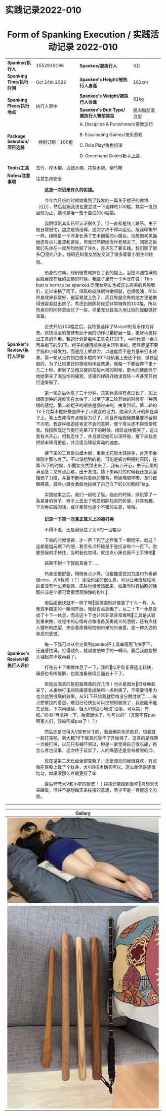 # 实践记录2022-010

# <center>Form of Spanking Execution / 实践活动记录 2022-010</center>

<table>
    <tr>
        <td><b>Spanker/执行人</b></td>
        <td>1552919196</td>
        <td><b>Spankee/被执行人</b></td>
        <td>{{<link href="https://weibo.com/u/5403120808" content=绿矾FeSO4 title="绿矾FeSO4">}}</td>
    </tr>
    <tr>
        <td><b>Spanking Time/执行时间</b></td>
        <td>Oct 24th 2022</td>
        <td><b>Spankee's Height/被执行人身高</b></td>
        <td>162cm</td>
    </tr>
    <tr>
        <td rowspan=2><b>Spanking Place/执行地点</b></td>
        <td rowspan=2>执行人家中</td>
        <td><b>Spankee's Weight/被执行人体重</b></td>
        <td>61kg</td>
    </tr> 
    <tr>
        <td><b>Spankee's Butt Type/被执行人臀部类型</b></td>
        <td>肌肉脂肪混合型</td>
    </tr>
    <tr>
        <td><b>Package Selection/项目选择</b></td>
        <td style="text-align: center;">特别订制：100棍</td>
        <td colspan =2>
        A. Discipline & Punishment/管教惩罚

B. Fascinating Games/快乐游戏

C. Role Play/角色扮演

D. Greenhand Guide/新手上路
        </td>
    </tr>
    <tr>
        <td><b>Tools/工具</b></td>
        <td colspan=3>玉竹、榉木棍、白蜡木棍、花梨木棍、紫竹鞭</td>
    </tr>
    <tr>
        <td><b>Notes/注意事项</b></td>
        <td colspan=3>注意生命安全</td>
    </tr>
    <tr>
        <td><b>Spanker's Review/执行人评价</b></td>
        <td colspan=3>&emsp;&emsp;**这是一次迟来许久的实践。**
        
&emsp;&emsp;今年六月份的时候她看到了我发的一篇关于棍子的微博（{{<link href="https://m.weibo.cn/7764526268/4779538061723259" content=点击访问原微博 title="点击访问原微博">}}），然后就跟我说也要尝试一下这样的100棍。其实一直到目前为止，她也是唯一敢于尝试的小姑娘。

&emsp;&emsp;我跟绿矾其实已经认识很久了，但一直都是线上联系。由于她日常很忙，加之疫情阻碍，这次才终于得以面见。跟我印象中一样，绿矾是一个浑身长满了艺术细菌的小魔女。没想到初见面她还有点儿羞涩和紧张，但我已然把她当作老朋友了。回家之后我们先坐在一起热烈地聊了许久，差点忘了要实践。我们聊了很多⭕里的八卦。绿矾还和我女朋友交流了很多霍霍小男生的经验。 

&emsp;&emsp;热身的时候，绿矾很乖地趴在了我的腿上。当她浑圆饱满的屁股展现在我的面前的时候，我脑子里有一个声音在说：This butt is born to be spanked.:heart_eyes:我女朋友也被这么完美的屁股吸引，走过来拍了两下。绿矾的皮肤很白嫩细腻，也很吸油，所以热身效果非常好，很容易就上色了，而且臀腿交界的地方更是嫩得很容易就出痧了。考虑到她即将经受非常特殊的100棍，所以热身的时间特意延长了一些，尽量充分且深入地让她的屁股做好准备。

&emsp;&emsp;正式开始100棍之后，我特意选择了Mozart的音乐作为背景。欢快活泼的旋律有助于我的动作尽量舒展一些，更好地发挥出工具的作用。我的计划是每件工具先打10下，中间休息一会儿再来剩下的50下。棍子的使用顺序是由轻到重的，而且尽量不要手腕和小臂发力，而是用上臂发力，以速度而不是力量来打出效果。第一轮从玉竹到白蜡木棍的30下绿矾看上去还不错，挺铁屁股的，为了让她更好的吸收和体会效果，我每一下都会停下来十几二十秒。但到了又粗又硬的花梨木棍的时候，更大的使能终于给她带来了淹没性的痛苦。坚强的绿矾开始求我轻一点甚至开始打退堂鼓了。

&emsp;&emsp;第一轮之后休息了二十分钟，其实休息得有点过长了，加上绿矾消肿的速度实在太快了，以至于第二轮开始的时候有一种回锅的感觉。第二轮棍子的顺序是倒过来的，由重到轻。第二轮的10下花梨木棍好像是榨干了小魔女的活力，她满头大汗的趴在桌子上，看上去疼得有点精疲力尽了，而且开始跟我商量要不留到下次吧。我这种强迫症肯定不会同意啊，留个零头还不得难受死我。我按照既定节奏打完第70下的时候，绿矾说快要哭了，这让我有点开心，但我忍住了，并且建议她可以深呼吸，接下来我会把频率降得更低，并且适当降低挥动的速度。

&emsp;&emsp;接下来的工具是白蜡木棍，重量比花梨木轻得多，肯定不会像刚才那么疼了。不过没想到的是，可能是威力积攒的原因，在第76下的时候，小魔女突然哭出来了。我有点开心，由于心里的满足感；又有点心疼，出于友谊。接下来再打的时候我还是适当降低了力度，并且不断地捋着她的腰背，帮她理顺呼吸，及时缓解痛感。最终小魔女勇敢地拔掉了自己立下的100棍的Flag。

&emsp;&emsp;实践结束之后，我们一起吃了饭。临走的时候，绿矾穿了一条紧身的裤子，裤子上显出了明显的肿起来的轮廓，非常有趣。下次再实践的话，或许集赞也是个不错的主意，哈哈。
        </td>
    </tr>
    <tr>
        <td><b>Spankee's Review/被执行人评价 </b></td>
        <td colspan=3>&emsp;&emsp;**记录一下第一次真正意义上的被打哭**

&emsp;&emsp;不得不说，还是我低估了大V的一百棍:disappointed_relieved:

&emsp;&emsp;下单的时候觉得，才一百？到了之后看了一眼棍子，就这？这都是姐玩剩下的吧，甚至有点怀疑是不是应该每个一百下。说要把我的手铐住，当时我也觉得，就这点小痛也用不上手铐吧🤔

&emsp;&emsp;結果不到十下我就真香了……

&emsp;&emsp;热身还很舒服，稍微有点小痛，但是能感觉到力度和节奏都很nice，大V叔叔（？）涂油也涂的很认真，可以让我很放松地趴着没有什么紧张感，皮肤也慢慢热起来，如果当时有拍照的话那应该是个很可爱很漂亮弹弹的粉红🍑

&emsp;&emsp;但后面很快就不一样了啊🥺感觉突然好像变了个人一样，从我双手固定的一瞬间开始，我就有点后悔了，从二十下一休息变成了十下一休息，而且这十下也非常非常非常难熬🥲工具是从轻到重来换，过程中的心情有点像准备英勇就义的洒脱，还有点任人摆布的绝望，夹杂着疼痛和控制带来的兴奋感，是一种久违的熟悉的感觉。

&emsp;&emsp;每一下我可以从余光看到spanko把工具举高再飞快落下，压迫感拉满，打得越久，就越害怕举手的一瞬间，最后我直接把头埋起来不敢再看了。

&emsp;&emsp;打完五十下稍微休息了一下，我的🍑似乎恢复得还比较快，痛感也有所缓解，也就准备继续后面五十下了。

&emsp;&emsp;但是后面真的是前面痛感的好几倍！也许是因为🍑已经肿起来了，从重物打击的钝痛感变成略带一点刺痛了，不需要很用力也会达到很痛的效果，从51下开始我就后悔没分期付款了……有点想求饶的意思，眼泪已经快到可以控制的极限了，我说能不能先记账，下次再继续，但大V却狠心地说“没事，可以哭，有纸。”:disappointed_relieved::disappointed_relieved:“再坚持一下，后面很快了，你可以的”（这算不算pua啊家人们，我被阿威pua了！？）

&emsp;&emsp;然后还是觉得大V是有分寸的，而且确实也还能忍，想着就一起打完吧。到大概76下就真的受不了开始哭了，这真的是我第一次被打哭，以前只有被吓哭过，但是一直觉得自己很吃痛，再怎么疼也没事，这次终于证实了，人的痛感还是会有极限的😔。

&emsp;&emsp;现在是第二天已经全部变紫了，还挺漂亮的我很喜欢，有点像在屁股上做了个纹身，大V的技术确实可以，这么重但是还很均匀，如果没那么疼就更好了😫

&emsp;&emsp;最后夸夸大V和小梦的厨艺！！挨揍还能蹭到饭吃🤤真想天天来蹭饭，但并不是想每天来挨揍的意思，至少不是一百棍这个力度。
</td>
    </tr>
</table>

|**Gallary**|
|---|
|![冷敷图](/images/2022-010.png "冷敷")
![工具图](/images/tools-2022-010.png "玉竹、榉木棍、白蜡木棍、花梨木棍、紫竹鞭")|
